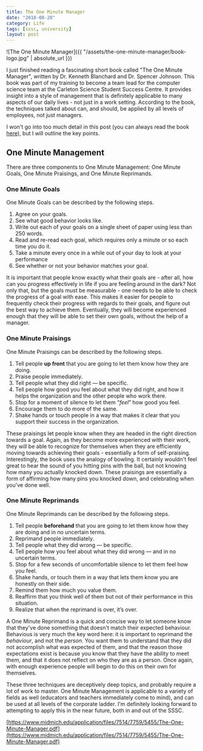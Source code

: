 ```yaml
---
title: The One Minute Manager
date: "2018-08-28"
category: Life
tags: [sssc, university]
layout: post
---
```


![The One Minute Manager]({{ "/assets/the-one-minute-manager/book-logo.jpg" | absolute_url }})

I just finished reading a fascinating short book called "The One Minute Manager", written by Dr. Kenneth Blanchard and Dr. Spencer Johnson. This book was part of my training to become a team lead for the computer science team at the Carleton Science Student Success Centre. It provides insight into a style of management that is definitely applicable to many aspects of our daily lives - not just in a work setting.<!--more--> According to the book, the techniques talked about can, and should, be applied by all levels of employees, not just managers.

I won't go into too much detail in this post (you can always read the book [here](https://www.midmich.edu/application/files/7514/7759/5455/The-One-Minute-Manager.pdf)), but I will outline the key points.

## One Minute Management

There are three components to One Minute Management: One Minute Goals, One Minute Praisings, and One Minute Reprimands.

### One Minute Goals

One Minute Goals can be described by the following steps.

1. Agree on your goals.
2. See what good behavior looks like.
3. Write out each of your goals on a single sheet of paper using less than 250 words.
4. Read and re-read each goal, which requires only a minute or so each time you do it.
5. Take a minute every once in a while out of your day to look at your performance
6. See whether or not your behavior matches your goal.

It is important that people know exactly what their goals are - after all, how can you progress effectively in life if you are feeling around in the dark? Not only that, but the goals must be measurable - one needs to be able to check the progress of a goal with ease. This makes it easier for people to frequently check their progress with regards to their goals, and figure out the best way to achieve them. Eventually, they will become experienced enough that they will be able to set their own goals, without the help of a manager.

### One Minute Praisings

One Minute Praisings can be described by the following steps.

1. Tell people __up front__ that you are going to let them know how they are doing.
2. Praise people immediately.
3. Tell people what they did right — be specific.
4. Tell people how good you feel about what they did right, and how it helps the organization and the other people who work there.
5. Stop for a moment of silence to let them “_feel_” how good you feel.
6. Encourage them to do more of the same.
7. Shake hands or touch people in a way that makes it clear that you support their success in the organization.

These praisings let people know when they are headed in the right direction towards a goal. Again, as they become more experienced with their work, they will be able to recognize for themselves when they are efficiently moving towards achieving their goals - essentially a form of self-praising. Interestingly, the book uses the analogy of bowling. It certainly wouldn't feel great to hear the sound of you hitting pins with the ball, but not knowing how many you actually knocked down. These praisings are essentially a form of affirming how many pins you knocked down, and celebrating when you've done well.

### One Minute Reprimands

One Minute Reprimands can be described by the following steps.

1. Tell people __beforehand__ that you are going to let them know how they are doing and in no uncertain terms.
2. Reprimand people immediately.
3. Tell people what they did wrong — be specific.
4. Tell people how you feel about what they did wrong — and in no uncertain terms.
5. Stop for a few seconds of uncomfortable silence to let them feel how you feel.
6. Shake hands, or touch them in a way that lets them know you are honestly on their side.
7. Remind them how much you value them.
8. Reaffirm that you think well of them but not of their performance in this situation.
9. Realize that when the reprimand is over, it’s over.

A One Minute Reprimand is a quick and concise way to let someone know that they've done something that doesn't match their expected behaviour. Behavious is very much the key word here: it is important to reprimand the _behaviour_, and not the _person_. You want them to understand that they did not accomplish what was expected of them, and that the reason those expectations exist is because you know that they have the ability to meet them, and that it does not reflect on who they are as a person. Once again, with enough experience people will begin to do this on their own for themselves.

These three techniques are deceptively deep topics, and probably require a lot of work to master. One Minute Management is applicable to a variety of fields as well (educators and teachers immediately come to mind), and can be used at all levels of the corporate ladder. I'm definitely looking forward to attempting to apply this in the near future, both in and out of the SSSC.

[https://www.midmich.edu/application/files/7514/7759/5455/The-One-Minute-Manager.pdf](https://www.midmich.edu/application/files/7514/7759/5455/The-One-Minute-Manager.pdf)
